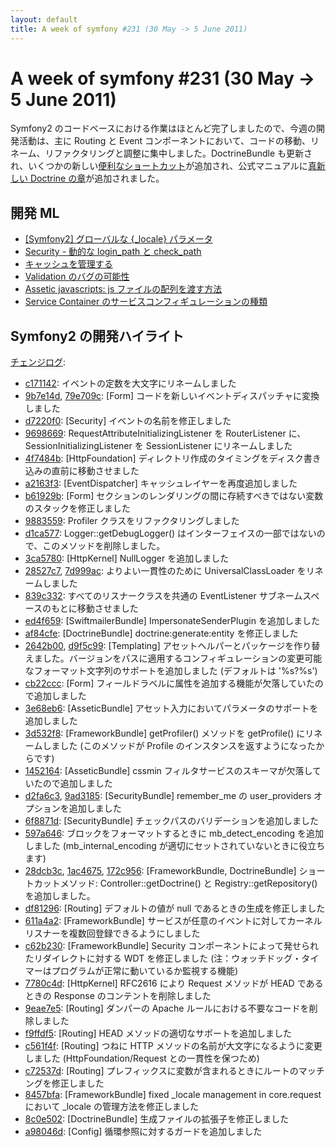 ```yaml
---
layout: default
title: A week of symfony #231 (30 May -> 5 June 2011)
---
```


A week of symfony #231 (30 May -> 5 June 2011)
==============================================

Symfony2 のコードベースにおける作業はほとんど完了しましたので、今週の開発活動は、主に Routing と Event コンポーネントにおいて、コードの移動、リネーム、リファクタリングと調整に集中しました。DoctrineBundle も更新され、いくつかの新しい[便利なショートカット](https://github.com/symfony/symfony/commit/28dcb3c5815351dfc37f7e32d00353493ddc3e60)が追加され、公式マニュアルに[真新しい Doctrine の章](https://github.com/symfony/symfony-docs/pull/366)が追加されました。
 
開発 ML
-------

  * [\[Symfony2\] グローバルな {_locale} パラメータ](https://groups.google.com/forum/#!topic/symfony-devs/6oxsa7whBps)
  * [Security - 動的な login_path と check_path](https://groups.google.com/forum/#!topic/symfony-devs/y3jQyPgiPWo)
  * [キャッシュを管理する](https://groups.google.com/forum/#!topic/symfony-devs/B0D3Lsga1d8)
  * [Validation のバグの可能性](https://groups.google.com/forum/#!topic/symfony-devs/tNam9yTl0U4)
  * [Assetic javascripts: js ファイルの配列を渡す方法](https://groups.google.com/forum/#!topic/symfony-devs/QolHvmbubGg)
  * [Service Container のサービスコンフィギュレーションの種類](https://groups.google.com/forum/#!topic/symfony-devs/1J-IX2W839E)

Symfony2 の開発ハイライト
-------------------------

[チェンジログ](http://github.com/symfony/symfony/commits/master):

  * [c171142](http://github.com/symfony/symfony/commit/c171142c011d77ddf80c0bd48abef875e6304f27 "c171142c011d77ddf80c0bd48abef875e6304f27 commit on github"): イベントの定数を大文字にリネームしました
  * [9b7e14d](http://github.com/symfony/symfony/commit/9b7e14dd105a902f2a5c20ecce741084a9d14096 "9b7e14dd105a902f2a5c20ecce741084a9d14096 commit on github"), [79e709c](http://github.com/symfony/symfony/commit/79e709cdc95eda6de05853365f4462babd91256b "79e709cdc95eda6de05853365f4462babd91256b commit on github"): \[Form\] コードを新しいイベントディスパッチャに変換しました
  * [d7220f0](http://github.com/symfony/symfony/commit/d7220f0c1af323fca054394035b126afb797d36d "d7220f0c1af323fca054394035b126afb797d36d commit on github"): \[Security\] イベントの名前を修正しました
  * [9698669](http://github.com/symfony/symfony/commit/9698669baa73cbc20a8bfa3428ef3b3b1b170cfe "9698669baa73cbc20a8bfa3428ef3b3b1b170cfe commit on github"): RequestAttributeInitializingListener を RouterListener に、 SessionInitializingListener を SessionListener にリネームしました
  * [4f7484b](http://github.com/symfony/symfony/commit/4f7484b946a1e7352d0acf9642413abe114c86e0 "4f7484b946a1e7352d0acf9642413abe114c86e0 commit on github"): \[HttpFoundation\] ディレクトリ作成のタイミングをディスク書き込みの直前に移動させました
  * [a2163f3](http://github.com/symfony/symfony/commit/a2163f39ffe40d1847e3cfd3340fe24d19d2e85f "a2163f39ffe40d1847e3cfd3340fe24d19d2e85f commit on github"): \[EventDispatcher\] キャッシュレイヤーを再度追加しました
  * [b61929b](http://github.com/symfony/symfony/commit/b61929bf4ab2214bc876e60184cb9c2389a75ee5 "b61929bf4ab2214bc876e60184cb9c2389a75ee5 commit on github"): \[Form\] セクションのレンダリングの間に存続すべきではない変数のスタックを修正しました
  * [9883559](http://github.com/symfony/symfony/commit/988355993a3ed89ba761e8fc12cc88940090516a "988355993a3ed89ba761e8fc12cc88940090516a commit on github"): Profiler クラスをリファクタリングしました
  * [d1ca577](http://github.com/symfony/symfony/commit/d1ca577e3f69a752de7ca5073f70d768ac576429 "d1ca577e3f69a752de7ca5073f70d768ac576429 commit on github"): Logger::getDebugLogger() はインターフェイスの一部ではないので、このメソッドを削除しました。
  * [3ca5780](http://github.com/symfony/symfony/commit/3ca57804863e0582f06eae7e1b78b1aeb7d8e741 "3ca57804863e0582f06eae7e1b78b1aeb7d8e741 commit on github"): \[HttpKernel\] NullLogger を追加しました
  * [28527c7](http://github.com/symfony/symfony/commit/28527c7c916c2cd6536e5052106a3b4d01d39062 "28527c7c916c2cd6536e5052106a3b4d01d39062 commit on github"), [7d999ac](http://github.com/symfony/symfony/commit/7d999acd0bc3fa67c08493ba9f1a8aba9c4683b0 "7d999acd0bc3fa67c08493ba9f1a8aba9c4683b0 commit on github"): よりよい一貫性のために UniversalClassLoader をリネームしました
  * [839c332](http://github.com/symfony/symfony/commit/839c332438c77c0c82d1fac85f57ef4826be7b78 "839c332438c77c0c82d1fac85f57ef4826be7b78 commit on github"): すべてのリスナークラスを共通の EventListener サブネームスペースのもとに移動させました
  * [ed4f659](http://github.com/symfony/symfony/commit/ed4f65969334113b6d080b25fbb9e019d714b65b "ed4f65969334113b6d080b25fbb9e019d714b65b commit on github"): \[SwiftmailerBundle\] ImpersonateSenderPlugin を追加しました
  * [af84cfe](http://github.com/symfony/symfony/commit/af84cfec33e2551415e0d0a7f5e60e327016b027 "af84cfec33e2551415e0d0a7f5e60e327016b027 commit on github"): \[DoctrineBundle\] doctrine:generate:entity を修正しました
  * [2642b00](http://github.com/symfony/symfony/commit/2642b0012ffce0189fc83f598052265e1d9e4a72 "2642b0012ffce0189fc83f598052265e1d9e4a72 commit on github"), [d9f5c99](http://github.com/symfony/symfony/commit/d9f5c99fabc649b7067daf6f2f69bdd86f6f715b "d9f5c99fabc649b7067daf6f2f69bdd86f6f715b commit on github"): \[Templating\] アセットヘルパーとパッケージを作り替えました。バージョンをパスに適用するコンフィギュレーションの変更可能なフォーマット文字列のサポートを追加しました (デフォルトは '%s?%s')
  * [cb22ccc](http://github.com/symfony/symfony/commit/cb22ccc516d07069f0f588c825897ef2d3cd9982 "cb22ccc516d07069f0f588c825897ef2d3cd9982 commit on github"): \[Form\] フィールドラベルに属性を追加する機能が欠落していたので追加しました
  * [3e68eb6](http://github.com/symfony/symfony/commit/3e68eb61a50de6c279238cb4a8bc79147f34d076 "3e68eb61a50de6c279238cb4a8bc79147f34d076 commit on github"): \[AsseticBundle\] アセット入力においてパラメータのサポートを追加しました
  * [3d532f8](http://github.com/symfony/symfony/commit/3d532f806a0b5cef9c8126438e90c57713d549e0 "3d532f806a0b5cef9c8126438e90c57713d549e0 commit on github"): \[FrameworkBundle\] getProfiler() メソッドを getProfile() にリネームしました (このメソッドが Profile のインスタンスを返すようになったからです)
  * [1452164](http://github.com/symfony/symfony/commit/145216477b829505acf040aca2581c432934fb24 "145216477b829505acf040aca2581c432934fb24 commit on github"): \[AsseticBundle\] cssmin フィルタサービスのスキーマが欠落していたので追加しました
  * [d2fa6c3](http://github.com/symfony/symfony/commit/d2fa6c3e4ee958f6997d479ebe70c80dfc60ccf0 "d2fa6c3e4ee958f6997d479ebe70c80dfc60ccf0 commit on github"), [9ad3185](http://github.com/symfony/symfony/commit/9ad318546da24c25b924ced249c3163af28b7eec "9ad318546da24c25b924ced249c3163af28b7eec commit on github"): \[SecurityBundle\] remember_me の user_providers オプションを追加しました
  * [6f8871d](http://github.com/symfony/symfony/commit/6f8871d2d74b98cf6d894f1aac0e921be0111584 "6f8871d2d74b98cf6d894f1aac0e921be0111584 commit on github"): \[SecurityBundle\] チェックパスのバリデーションを追加しました
  * [597a646](http://github.com/symfony/symfony/commit/597a646347fff5bf2090fbe97096dc47ac25c6fd "597a646347fff5bf2090fbe97096dc47ac25c6fd commit on github"): ブロックをフォーマットするときに mb_detect_encoding を追加しました (mb_internal_encoding が適切にセットされていないときに役立ちます)
  * [28dcb3c](http://github.com/symfony/symfony/commit/28dcb3c5815351dfc37f7e32d00353493ddc3e60 "28dcb3c5815351dfc37f7e32d00353493ddc3e60 commit on github"), [1ac4675](http://github.com/symfony/symfony/commit/1ac4675e32d9f9ac3e595ba020ec7068a48f92c7 "1ac4675e32d9f9ac3e595ba020ec7068a48f92c7 commit on github"), [172c956](http://github.com/symfony/symfony/commit/172c956b73a1f8314f7085274f37c1bee8614047 "172c956b73a1f8314f7085274f37c1bee8614047 commit on github"): \[FrameworkBundle, DoctrineBundle\] ショートカットメソッド: Controller::getDoctrine() と Registry::getRepository() を追加しました。
  * [df81296](http://github.com/symfony/symfony/commit/df81296443d62db7d39c771253d95da25fe62e3f "df81296443d62db7d39c771253d95da25fe62e3f commit on github"): \[Routing\] デフォルトの値が null であるときの生成を修正しました
  * [611a4a2](http://github.com/symfony/symfony/commit/611a4a212caeb48d39acd3fc3622baf9e4966df1 "611a4a212caeb48d39acd3fc3622baf9e4966df1 commit on github"): \[FrameworkBundle\] サービスが任意のイベントに対してカーネルリスナーを複数回登録できるようにしました
  * [c62b230](http://github.com/symfony/symfony/commit/c62b2309cf1cc2fab448d754caf6c57c10ff84d3 "c62b2309cf1cc2fab448d754caf6c57c10ff84d3 commit on github"): \[FrameworkBundle\] Security コンポーネントによって発せられたリダイレクトに対する WDT を修正しました (注：ウォッチドッグ・タイマーはプログラムが正常に動いているか監視する機能)
  * [7780c4d](http://github.com/symfony/symfony/commit/7780c4deda80a2680586c6e3da2fd06b337bcdc6 "7780c4deda80a2680586c6e3da2fd06b337bcdc6 commit on github"): \[HttpKernel\] RFC2616 により Request メソッドが HEAD であるときの Response のコンテントを削除しました 
  * [9eae7e5](http://github.com/symfony/symfony/commit/9eae7e54caefd73ea72d0b8b88e537e629c90b4b "9eae7e54caefd73ea72d0b8b88e537e629c90b4b commit on github"): \[Routing\] ダンパーの Apache ルールにおける不要なコードを削除しました
  * [f9ffdf5](http://github.com/symfony/symfony/commit/f9ffdf5b3375ff3df5a4c9fc2236cd8b2f23b975 "f9ffdf5b3375ff3df5a4c9fc2236cd8b2f23b975 commit on github"): \[Routing\] HEAD メソッドの適切なサポートを追加しました
  * [c561f4f](http://github.com/symfony/symfony/commit/c561f4f0c0750e49ed21ed4546f2f4b6ce15f5e9 "c561f4f0c0750e49ed21ed4546f2f4b6ce15f5e9 commit on github"): \[Routing\] つねに HTTP メソッドの名前が大文字になるように変更しました (HttpFoundation/Request との一貫性を保つため)
  * [c72537d](http://github.com/symfony/symfony/commit/c72537da6b906d9d7599a0ce00aead597804d0c7 "c72537da6b906d9d7599a0ce00aead597804d0c7 commit on github"): \[Routing\] プレフィックスに変数が含まれるときにルートのマッチングを修正しました
  * [8457bfa](http://github.com/symfony/symfony/commit/8457bfa365483a589d0cc685a99bc61155395418 "8457bfa365483a589d0cc685a99bc61155395418 commit on github"): \[FrameworkBundle\] fixed _locale management in core.request において _locale の管理方法を修正しました
  * [8c0e502](http://github.com/symfony/symfony/commit/8c0e5029a0cea711453cb6da3e6bfe8b3b5d4470 "8c0e5029a0cea711453cb6da3e6bfe8b3b5d4470 commit on github"): \[DoctrineBundle\] 生成ファイルの拡張子を修正しました
  * [a98046d](http://github.com/symfony/symfony/commit/a98046dd4456042e54b73164eea4fe6e25290238 "a98046dd4456042e54b73164eea4fe6e25290238 commit on github"): \[Config\] 循環参照に対するガードを追加しました
